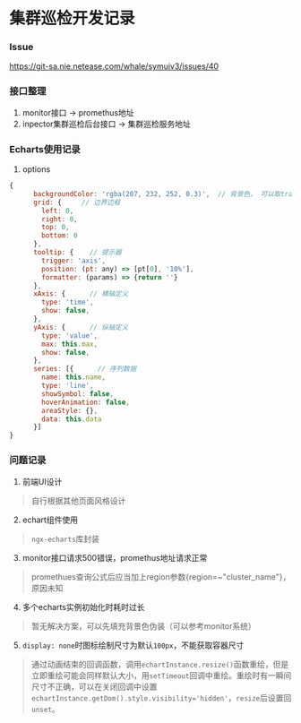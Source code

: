 # 集群巡检开发记录

### Issue

https://git-sa.nie.netease.com/whale/symuiv3/issues/40

### 接口整理

1. monitor接口 -> promethus地址
2. inpector集群巡检后台接口 -> 集群巡检服务地址

### Echarts使用记录

1. options
```javascript
{
      backgroundColor: 'rgba(207, 232, 252, 0.3)',  // 背景色， 可以取transparent
      grid: {     // 边界边框
        left: 0,
        right: 0,
        top: 0,
        bottom: 0
      },
      tooltip: {    // 提示器
        trigger: 'axis',
        position: (pt: any) => [pt[0], '10%'],
        formatter: (params) => {return ''}
      },
      xAxis: {      // 横轴定义
        type: 'time',
        show: false,
      },
      yAxis: {      // 纵轴定义
        type: 'value',
        max: this.max,
        show: false,
      },
      series: [{      // 序列数据
        name: this.name,
        type: 'line',
        showSymbol: false,
        hoverAnimation: false,
        areaStyle: {},
        data: this.data
      }]
}
```

### 问题记录

1. 前端UI设计
> 自行根据其他页面风格设计
2. echart组件使用
> `ngx-echarts`库封装
3. monitor接口请求500错误，promethus地址请求正常
> promethues查询公式后应当加上region参数{region=~"cluster_name"}，原因未知
4. 多个echarts实例初始化时耗时过长
> 暂无解决方案，可以先填充背景色伪装（可以参考monitor系统）
5. `display: none`时图标绘制尺寸为默认`100px`，不能获取容器尺寸
> 通过动画结束的回调函数，调用`echartInstance.resize()`函数重绘，但是立即重绘可能会同样默认大小，用`setTimeout`回调中重绘。重绘时有一瞬间尺寸不正确，可以在关闭回调中设置`echartInstance.getDom().style.visibility='hidden'`，`resize`后设置回`unset`。

